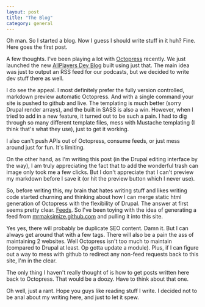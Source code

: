 ```yaml
---
layout: post
title: "The Blog"
category: general
---
```


Oh man.  So I started a blog. Now I guess I should write stuff in it huh?  Fine. Here goes the first post.

A few thoughts. I've been playing a lot with [Octopress](http://octopress.org/) recently.  We just launched the new [AllPlayers Dev Blog](http://allplayers.github.com) built using just that.  The main idea was just to output an RSS feed for our podcasts, but we decided to write dev stuff there as well.

I do see the appeal. I most definitely prefer the fully version controlled, markdown preview automatic Octopress.  And with a single command your site is pushed to github and live.  The templating is much better (sorry Drupal render arrays), and the built in SASS is also a win.   However, when I tried to add in a new feature, it turned out to be such a pain. I had to dig through so many different template files, mess with Mustache templating (I think that's what they use), just to get it working.

I also can't push APIs out of Octopress, consume feeds, or just mess around just for fun. It's limiting.

On the other hand, as I'm writing this post (in the Drupal editing interface by the way), I am truly appreciating the fact that to add the wonderful trash can image only took me a few clicks. But I don't appreciate that I can't preview my markdown before I save it (or hit the preview button which I never use).

<!--break-->

So, before writing this, my brain that hates writing stuff and likes writing code started churning and thinking about how I can merge static html generation of Octopress with the flexibility of Drupal.  The answer at first seems pretty clear.  [Feeds](http://www.drupal.org/project/feeds).  So I've been toying with the idea of generating a feed from [mrmaksimize.github.com](http://mrmaksimize.github.com) and pulling it into this site.

Yes yes, there will probably be duplicate SEO content. Damn it. But I can always get around that with a few tags.  There will also be a pain the ass of maintaining 2 websites. Well Octopress isn't too much to maintain (compared to Drupal at least. Op gotta update a module).  Plus, if I can figure out a way to mess with github to redirect any non-feed requests back to this site, I'm in the clear.

The only thing I haven't really thought of is how to get posts written here back to Octopress.  That would be a doozy. Have to think about that one.

Oh well, just a rant. Hope you guys like reading stuff I write.  I decided not to be anal about my writing here, and just to let it spew.
